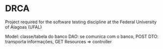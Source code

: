 # DRCA
Project required for the software testing discipline at the Federal University of Alagoas (UFAL)



Model: classe/tabela do banco
DAO: se comunica com o banco, POST
DTO: transporta informações, GET
Resources => controller

